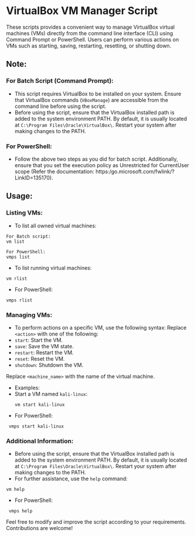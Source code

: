 # VirtualBox VM Manager Script

These scripts provides a convenient way to manage VirtualBox virtual machines (VMs) directly from the command line interface (CLI) using Command Prompt or PowerShell. Users can perform various actions on VMs such as starting, saving, restarting, resetting, or shutting down.

## Note:
### For Batch Script (Command Prompt):
- This script requires VirtualBox to be installed on your system. Ensure that VirtualBox commands (`VBoxManage`) are accessible from the command line before using the script.
- Before using the script, ensure that the VirtualBox installed path is added to the system environment PATH. By default, it is usually located at `C:\Program Files\Oracle\VirtualBox\`. Restart your system after making changes to the PATH.
### For PowerShell:
- Follow the above two steps as you did for batch script. Additionally, ensure that you set the execution policy as Unrestricted for CurrentUser scope (Refer the documentation: https:/go.microsoft.com/fwlink/?LinkID=135170).

## Usage:

### Listing VMs:
- To list all owned virtual machines:
```
For Batch script:
vm list

For PowerShell:
vmps list
````
- To list running virtual machines:
```
vm rlist
````
- For PowerShell:
```
vmps rlist
````

### Managing VMs:
- To perform actions on a specific VM, use the following syntax:
Replace `<action>` with one of the following:
- `start`: Start the VM.
- `save`: Save the VM state.
- `restart`: Restart the VM.
- `reset`: Reset the VM.
- `shutdown`: Shutdown the VM.

Replace `<machine_name>` with the name of the virtual machine.

- Examples:
- Start a VM named `kali-linux`:
  ```
  vm start kali-linux
  ```
- For PowerShell:
```
 vmps start kali-linux
````
### Additional Information:
- Before using the script, ensure that the VirtualBox installed path is added to the system environment PATH. By default, it is usually located at `C:\Program Files\Oracle\VirtualBox\`. Restart your system after making changes to the PATH.
- For further assistance, use the `help` command:
```
vm help
````
- For PowerShell:
```
 vmps help
````
Feel free to modify and improve the script according to your requirements. Contributions are welcome!
